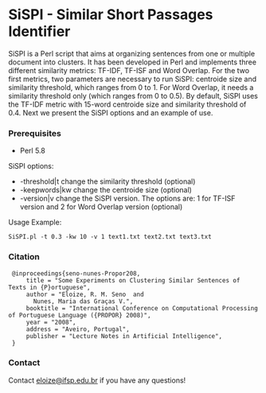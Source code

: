 # SiSPI - Similar Short Passages Identifier

SiSPI is a Perl script that aims at organizing sentences from one or multiple document into clusters. It has been developed in Perl and implements three different similarity metrics: TF-IDF, TF-ISF and Word Overlap. For the two first metrics, two parameters are necessary to run SiSPI: centroide size and similarity threshold, which ranges from 0 to 1. For Word Overlap, it needs a similarity threshold only (which ranges from 0 to 0.5).
By default, SiSPI uses the TF-IDF metric with 15-word centroide size and similarity threshold of 0.4. Next we present the SiSPI options and an example of use.

### Prerequisites
- Perl 5.8

SiSPI options:

- -threshold|t    change the similarity threshold (optional)
- -keepwords|kw	 change the centroide size (optional)
- -version|v 	 change the SiSPI version. The options are: 1 for TF-ISF version and 2 for Word Overlap version  (optional)

 Usage Example:
 
    SiSPI.pl -t 0.3 -kw 10 -v 1 text1.txt text2.txt text3.txt

### Citation

     @inproceedings{seno-nunes-Propor208,
         title = "Some Experiments on Clustering Similar Sentences of Texts in {P}ortuguese",
         author = "Eloize, R. M. Seno  and
           Nunes, Maria das Graças V.",
         booktitle = "International Conference on Computational Processing of Portuguese Language ({PROPOR} 2008)",
         year = "2008",
         address = "Aveiro, Portugal",
         publisher = "Lecture Notes in Artificial Intelligence",   
     }

### Contact
Contact eloize@ifsp.edu.br if you have any questions!
